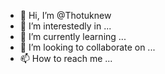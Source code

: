 - 👋 Hi, I’m @Thotuknew
- 👀 I’m interestedly in ... 
- 🌱 I’m currently learning ...
- 💞️ I’m looking to collaborate on ...
- 📫 How to reach me ...

<!---
Thotuknew/Thotuknew is a ✨ special ✨ repository because its `README.md` (this file) appears on your GitHub profile.
You can click the Preview link to take a look at your changes.
--->
